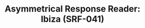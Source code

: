---
ee_id_thing: '4390'
site: '1'
type: '2'
inv_num: 2017-041
url: 2017-041-asymmetrical-response-reader-ibiza
title: 'Asymmetrical Response Reader: Ibiza (SRF-041)'
year: '2017'
display_year: '2017'
medium: Tape-bound book, 45 pages.
dims: 11 x 8.5
pitch: ''
ps: ''
live_url: ''
related: "[4380] [2017-004-asymmetrical-response-reader-srf-039] 2017-004 Asymmetrical
  Response Reader: The Kitchen (SRF-039)"
youtube: ''
related_code: ''
imgs: ar-reader-2017-041-database-ih--12a5.jpg,ar-reader-2017-041-database-ih--0JBs.jpg
subheading: ''
download: ''
add_credit: Olia Lialina
commission: ''
layout: things-i-made
---
